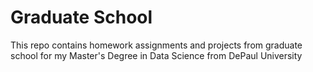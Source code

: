 # Graduate School
This repo contains homework assignments and projects from graduate school for my Master's Degree in Data Science from DePaul University